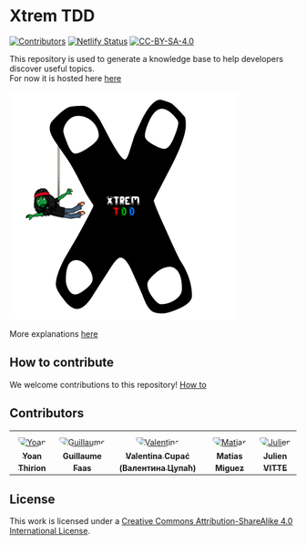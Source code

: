 # Xtrem TDD
[![Contributors](https://github.com/les-tontons-crafters/xtrem-tdd/actions/workflows/contributors.yml/badge.svg)](https://github.com/les-tontons-crafters/xtrem-tdd/actions/workflows/contributors.yml)
[![Netlify Status](https://api.netlify.com/api/v1/badges/f4576573-6d09-4020-97ed-8ffbb59dfa7a/deploy-status)](https://app.netlify.com/sites/xtrem-tdd/deploys)
[![CC-BY-SA-4.0](https://i.creativecommons.org/l/by-sa/4.0/80x15.png)](https://creativecommons.org/licenses/by-sa/4.0/)

This repository is used to generate a knowledge base to help developers discover useful topics.  
For now it is hosted here [here](https://xtrem-tdd.netlify.app/)

![Xtrem TDD](static/images/xtrem-tdd.webp)

More explanations [here](PITCH.md)

## How to contribute
We welcome contributions to this repository!
[How to](CONTRIBUTE.md)

## Contributors

<table>
<tr>
    <td align="center" style="word-wrap: break-word; width: 150.0; height: 150.0">
        <a href=https://github.com/ythirion>
            <img src=https://avatars.githubusercontent.com/u/20967693?v=4 width="100;"  style="border-radius:50%;align-items:center;justify-content:center;overflow:hidden;padding-top:10px" alt=Yoan Thirion/>
            <br />
            <sub style="font-size:14px"><b>Yoan Thirion</b></sub>
        </a>
    </td>
    <td align="center" style="word-wrap: break-word; width: 150.0; height: 150.0">
        <a href=https://github.com/Tr00d>
            <img src=https://avatars.githubusercontent.com/u/59444272?v=4 width="100;"  style="border-radius:50%;align-items:center;justify-content:center;overflow:hidden;padding-top:10px" alt=Guillaume Faas/>
            <br />
            <sub style="font-size:14px"><b>Guillaume Faas</b></sub>
        </a>
    </td>
    <td align="center" style="word-wrap: break-word; width: 150.0; height: 150.0">
        <a href=https://github.com/valentinacupac>
            <img src=https://avatars.githubusercontent.com/u/677159?v=4 width="100;"  style="border-radius:50%;align-items:center;justify-content:center;overflow:hidden;padding-top:10px" alt=Valentina Cupać (Валентина Цупаћ)/>
            <br />
            <sub style="font-size:14px"><b>Valentina Cupać (Валентина Цупаћ)</b></sub>
        </a>
    </td>
    <td align="center" style="word-wrap: break-word; width: 150.0; height: 150.0">
        <a href=https://github.com/matiaspakua>
            <img src=https://avatars.githubusercontent.com/u/20072974?v=4 width="100;"  style="border-radius:50%;align-items:center;justify-content:center;overflow:hidden;padding-top:10px" alt=Matias Miguez/>
            <br />
            <sub style="font-size:14px"><b>Matias Miguez</b></sub>
        </a>
    </td>
    <td align="center" style="word-wrap: break-word; width: 150.0; height: 150.0">
        <a href=https://github.com/pitchart>
            <img src=https://avatars.githubusercontent.com/u/2943883?v=4 width="100;"  style="border-radius:50%;align-items:center;justify-content:center;overflow:hidden;padding-top:10px" alt=Julien VITTE/>
            <br />
            <sub style="font-size:14px"><b>Julien VITTE</b></sub>
        </a>
    </td>
</tr>
</table>

## License
This work is licensed under a [Creative Commons Attribution-ShareAlike 4.0 International License](https://creativecommons.org/licenses/by-sa/4.0/).